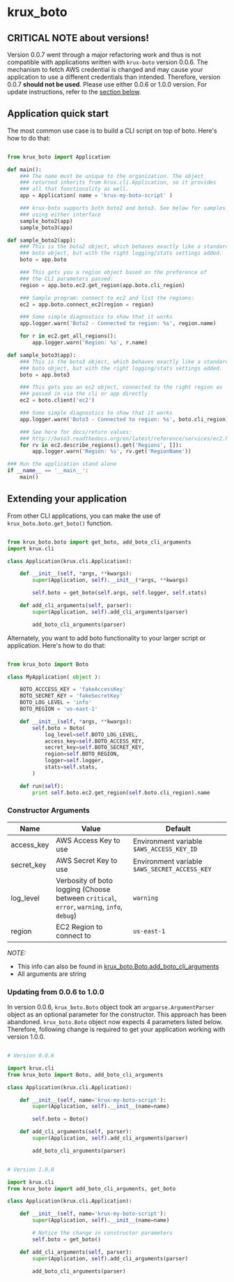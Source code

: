 # krux_boto

## CRITICAL NOTE about versions!

Version 0.0.7 went through a major refactoring work and thus is not compatible with applications written with `krux-boto` version 0.0.6. The mechanism to fetch AWS credential is changed and may cause your application to use a different credentials than intended. Therefore, version 0.0.7 **should not be used**. Please use either 0.0.6 or 1.0.0 version. For update instructions, refer to the [section below](#version-update).

## Application quick start

The most common use case is to build a CLI script on top of boto.
Here's how to do that:

```python

from krux_boto import Application

def main():
    ### The name must be unique to the organization. The object
    ### returned inherits from krux.cli.Application, so it provides
    ### all that functionality as well.
    app = Application( name = 'krux-my-boto-script' )

    ### krux-boto supports both boto2 and boto3. See below for samples
    ### using either interface
    sample_boto2(app)
    sample_boto3(app)

def sample_boto2(app):
    ### This is the boto2 object, which behaves exactly like a standard
    ### boto object, but with the right logging/stats settings added.
    boto = app.boto

    ### This gets you a region object based on the preference of
    ### the CLI parameters passed:
    region = app.boto.ec2.get_region(app.boto.cli_region)

    ### Sample program: connect to ec2 and list the regions:
    ec2 = app.boto.connect_ec2(region = region)

    ### Some simple diagnostics to show that it works
    app.logger.warn('Boto2 - Connected to region: %s', region.name)

    for r in ec2.get_all_regions():
        app.logger.warn('Region: %s', r.name)

def sample_boto3(app):
    ### This is the boto3 object, which behaves exactly like a standard
    ### boto object, but with the right logging/stats settings added.
    boto = app.boto3

    ### This gets you an ec2 object, connected to the right region as
    ### passed in via the cli or app directly
    ec2 = boto.client('ec2')

    ### Some simple diagnostics to show that it works
    app.logger.warn('Boto3 - Connected to region: %s', boto.cli_region)

    ### See here for docs/return values:
    ### http://boto3.readthedocs.org/en/latest/reference/services/ec2.html#EC2.Client.describe_regions
    for rv in ec2.describe_regions().get('Regions', []):
        app.logger.warn('Region: %s', rv.get('RegionName'))

### Run the application stand alone
if __name__ == '__main__':
    main()

```

## Extending your application

From other CLI applications, you can make the use of `krux_boto.boto.get_boto()` function.

```python

from krux_boto.boto import get_boto, add_boto_cli_arguments
import krux.cli

class Application(krux.cli.Application):

    def __init__(self, *args, **kwargs):
        super(Application, self).__init__(*args, **kwargs)

        self.boto = get_boto(self.args, self.logger, self.stats)

    def add_cli_arguments(self, parser):
        super(Application, self).add_cli_arguments(parser)

        add_boto_cli_arguments(parser)

```

Alternately, you want to add boto functionality to your larger script or application.
Here's how to do that:

```python

from krux_boto import Boto

class MyApplication( object ):

    BOTO_ACCCESS_KEY = 'fakeAccessKey'
    BOTO_SECRET_KEY = 'fakeSecretKey'
    BOTO_LOG_LEVEL = 'info'
    BOTO_REGION = 'us-east-1'

    def __init__(self, *args, **kwargs):
        self.boto = Boto(
            log_level=self.BOTO_LOG_LEVEL,
            access_key=self.BOTO_ACCESS_KEY,
            secret_key=self.BOTO_SECRET_KEY,
            region=self.BOTO_REGION,
            logger=self.logger,
            stats=self.stats,
        )

    def run(self):
        print self.boto.ec2.get_region(self.boto.cli_region).name

```

### Constructor Arguments
|Name|Value|Default|
|---|---|---|
|access_key|AWS Access Key to use|Environment variable `$AWS_ACCESS_KEY_ID`|
|secret_key|AWS Secret Key to use|Environment variable `$AWS_SECRET_ACCESS_KEY`|
|log_level|Verbosity of boto logging (Choose between `critical`, `error`, `warning`, `info`, `debug`)|`warning`|
|region|EC2 Region to connect to|`us-east-1`|
*NOTE:*
* This info can also be found in [krux_boto.Boto.add_boto_cli_arguments](boto.py#L131)
* All arguments are string

### <a name="version-update"></a>Updating from 0.0.6 to 1.0.0

In version 0.0.6, `krux_boto.Boto` object took an `argparse.ArgumentParser` object as an optional parameter for the constructor. This approach has been abandoned. `krux_boto.Boto` object now expects 4 parameters listed below. Therefore, following change is required to get your application working with version 1.0.0.

```python

# Version 0.0.6

import krux.cli
from krux_boto import Boto, add_boto_cli_arguments

class Application(krux.cli.Application):

    def __init__(self, name='krux-my-boto-script'):
        super(Application, self).__init__(name=name)

        self.boto = Boto()

    def add_cli_arguments(self, parser):
        super(Application, self).add_cli_arguments(parser)

        add_boto_cli_arguments(parser)

```
```python

# Version 1.0.0

import krux.cli
from krux_boto import add_boto_cli_arguments, get_boto

class Application(krux.cli.Application):

    def __init__(self, name='krux-my-boto-script'):
        super(Application, self).__init__(name=name)

        # Notice the change in constructor parameters
        self.boto = get_boto()

    def add_cli_arguments(self, parser):
        super(Application, self).add_cli_arguments(parser)

        add_boto_cli_arguments(parser)

```
